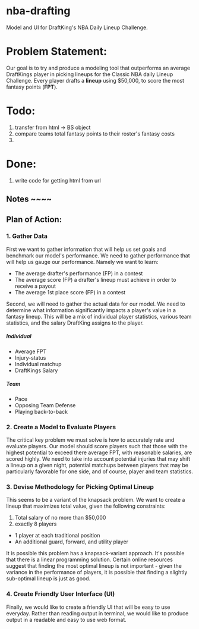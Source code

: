 # nba-drafting
Model and UI for DraftKing's NBA Daily Lineup Challenge.

# Problem Statement:
Our goal is to try and produce a modeling tool that outperforms an average DraftKings player in picking lineups for the Classic NBA daily Lineup Challenge. Every player drafts a **lineup** using $50,000, to score the most fantasy points (**FPT**).



# Todo:
1. transfer from html -> BS object
2. compare teams total fantasy points to their roster's fantasy costs
3.


# Done:
1. write code for getting html from url

## Notes ~~~~
## Plan of Action:

### 1. Gather Data
First we want to gather information that will help us set goals and benchmark our model's performance. We need to gather performance that will help us gauge our performance. Namely we want to learn:
* The average drafter's performance (FP) in a contest
* The average score (FP) a drafter's lineup must achieve in order to receive a payout
* The average 1st place score (FP) in a contest

Second, we will need to gather the actual data for our model. We need to determine what information significantly impacts a player's value in a fantasy lineup. This will be a mix of individual player statistics, various team statistics, and the salary DraftKing assigns to the player.

##### Individual
* Average FPT
* Injury-status
* Individual matchup
* DraftKings Salary

##### Team
* Pace
* Opposing Team Defense
* Playing back-to-back


### 2. Create a Model to Evaluate Players
The critical key problem we must solve is how to accurately rate and evaluate players. Our model should score players such that those with the highest potential to exceed there average FPT, with reasonable salaries, are scored highly. We need to take into account potential injuries that may shift a lineup on a given night, potential matchups between players that may be particularly favorable for one side, and of course, player and team statistics.


### 3. Devise Methodology for Picking Optimal Lineup
This seems to be a variant of the knapsack problem. We want to create a lineup that maximizes total value, given the following constraints:
1. Total salary of no more than $50,000
2. exactly 8 players
  * 1 player at each traditional position
  * An additional guard, forward, and utility player
  
It is possible this problem has a knapsack-variant approach. It's possible that there is a linear programming solution. Certain online resources suggest that finding the most optimal lineup is not important - given the variance in the performance of players, it is possible that finding a slightly sub-optimal lineup is just as good.

### 4. Create Friendly User Interface (UI)
Finally, we would like to create a friendly UI that will be easy to use everyday. Rather than reading output in terminal, we would like to produce output in a readable and easy to use web format.
